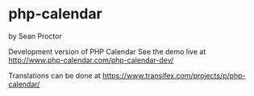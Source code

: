 php-calendar
============
by Sean Proctor

Development version of PHP Calendar
See the demo live at http://www.php-calendar.com/php-calendar-dev/

Translations can be done at https://www.transifex.com/projects/p/php-calendar/
